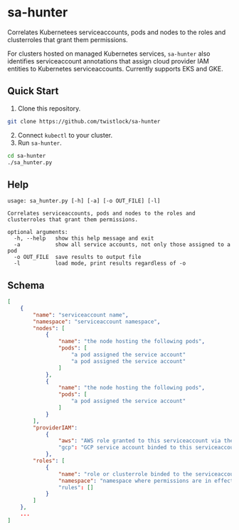 # sa-hunter 
Correlates Kubernetees serviceaccounts, pods and nodes to the roles and clusterroles that grant them permissions.

For clusters hosted on managed Kubernetes services, `sa-hunter` also identifies serviceaccount annotations that assign cloud provider IAM entities to Kubernetes serviceaccounts. Currently supports EKS and GKE.


## Quick Start
1. Clone this repository.
```bash
git clone https://github.com/twistlock/sa-hunter
```
2. Connect `kubectl` to your cluster.
3. Run `sa-hunter`.
```bash
cd sa-hunter
./sa_hunter.py
```

## Help

```
usage: sa_hunter.py [-h] [-a] [-o OUT_FILE] [-l]

Correlates serviceaccounts, pods and nodes to the roles and clusterroles that grant them permissions.

optional arguments:
  -h, --help   show this help message and exit
  -a           show all service accounts, not only those assigned to a pod
  -o OUT_FILE  save results to output file
  -l           load mode, print results regardless of -o
```

## Schema
```json
[
    {
        "name": "serviceaccount name",
        "namespace": "serviceaccount namespace",
        "nodes": [
            {
                "name": "the node hosting the following pods",
                "pods": [
                    "a pod assigned the service account"
                    "a pod assigned the service account"
                ]
            },
            {
                "name": "the node hosting the following pods",
                "pods": [
                    "a pod assigned the service account"
                ]
            }
        ],
        "providerIAM": 
            {
                "aws": "AWS role granted to this serviceaccount via the 'eks.amazonaws.com/role-arn' annotation, if exists"
                "gcp": "GCP service account binded to this serviceaccount via the 'iam.gke.io/gcp-service-account' annotation, if exists"
            },    
        "roles": [
            {
                "name": "role or clusterrole binded to the serviceaccount",
                "namespace": "namespace where permissions are in effect, excluded for clusterroles granted via clusterrolebindings"
                "rules": []
            }
        ]
    },
    ...
]
```
